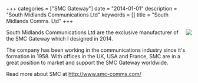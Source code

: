 +++
categories = ["SMC Gateway"]
date = "2014-01-01"
description = "South Midlands Communications Ltd"
keywords = []
title = "South Midlands Comms. Ltd"
+++

<img src="/img/smc-comms-logo.png" align="right" class="img-responsive">South Midlands Communications Ltd
are the exclusive manufacturer of the SMC Gateway which I designed in 2014.

The company has been working in the communications industry since it's formation in 1958. With offices in the UK, USA
and France, SMC are in a great position to market and support the SMC Gateway worldwide.


Read more about SMC at http://www.smc-comms.com/
